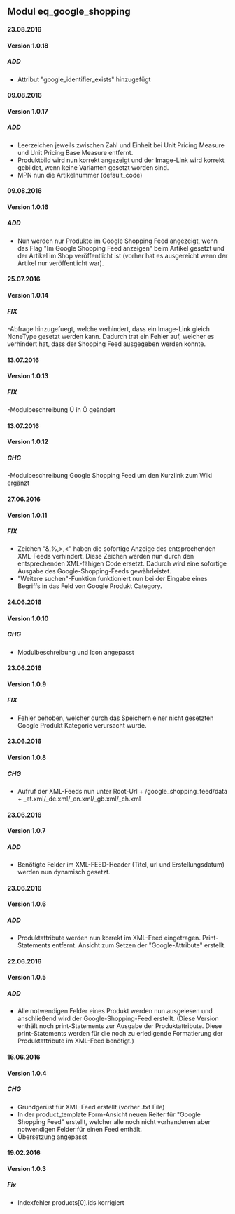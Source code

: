 ## Modul eq_google_shopping


#### 23.08.2016
#### Version 1.0.18
##### ADD
- Attribut "google_identifier_exists" hinzugefügt

#### 09.08.2016
#### Version 1.0.17
##### ADD
- Leerzeichen jeweils zwischen Zahl und Einheit bei Unit Pricing Measure und Unit Pricing Base Measure entfernt.
- Produktbild wird nun korrekt angezeigt und der Image-Link wird korrekt gebildet, wenn keine Varianten gesetzt worden sind.
- MPN nun die Artikelnummer (default_code)

#### 09.08.2016
#### Version 1.0.16
##### ADD
- Nun werden nur Produkte im Google Shopping Feed angezeigt, wenn das Flag "Im Google Shopping Feed anzeigen" beim Artikel gesetzt und der Artikel im Shop veröffentlicht ist (vorher hat es ausgereicht wenn der Artikel nur veröffentlicht war).

#### 25.07.2016
#### Version 1.0.14
##### FIX
-Abfrage hinzugefuegt, welche verhindert, dass ein Image-Link gleich NoneType gesetzt werden kann. Dadurch trat ein Fehler auf, welcher es verhindert hat, dass der Shopping Feed ausgegeben werden konnte.

#### 13.07.2016
#### Version 1.0.13
##### FIX
-Modulbeschreibung Ü in Ö geändert

#### 13.07.2016
#### Version 1.0.12
##### CHG
-Modulbeschreibung Google Shopping Feed um den Kurzlink zum Wiki ergänzt

#### 27.06.2016
#### Version 1.0.11
##### FIX
- Zeichen "&,%,>,<" haben die sofortige Anzeige des entsprechenden XML-Feeds verhindert. Diese Zeichen werden nun durch den entsprechenden XML-fähigen Code ersetzt. Dadurch wird eine sofortige Ausgabe des Google-Shopping-Feeds gewährleistet.
- "Weitere suchen"-Funktion funktioniert nun bei der Eingabe eines Begriffs in das Feld von Google Produkt Category.

#### 24.06.2016
#### Version 1.0.10
##### CHG
- Modulbeschreibung und Icon angepasst

#### 23.06.2016
#### Version 1.0.9
##### FIX
- Fehler behoben, welcher durch das Speichern einer nicht gesetzten Google Produkt Kategorie verursacht wurde.

#### 23.06.2016
#### Version 1.0.8
##### CHG
- Aufruf der XML-Feeds nun unter Root-Url + /google_shopping_feed/data + _at.xml/_de.xml/_en.xml/_gb.xml/_ch.xml

#### 23.06.2016
#### Version 1.0.7
##### ADD
- Benötigte Felder im XML-FEED-Header (Titel, url und Erstellungsdatum) werden nun dynamisch gesetzt.

#### 23.06.2016
#### Version 1.0.6
##### ADD
- Produktattribute werden nun korrekt im XML-Feed eingetragen. Print-Statements entfernt. Ansicht zum Setzen der "Google-Attribute" erstellt.

#### 22.06.2016
#### Version 1.0.5
##### ADD
- Alle notwendigen Felder eines Produkt werden nun ausgelesen und anschließend wird der Google-Shopping-Feed erstellt.
(Diese Version enthält noch print-Statements zur Ausgabe der Produktattribute. Diese print-Statements werden für die noch zu erledigende Formatierung der Produktattribute im XML-Feed benötigt.)

#### 16.06.2016
#### Version 1.0.4
##### CHG
- Grundgerüst für XML-Feed erstellt (vorher .txt File)
- In der product_template Form-Ansicht neuen Reiter für "Google Shopping Feed" erstellt, welcher alle noch nicht vorhandenen aber notwendigen Felder für einen Feed enthält.
- Übersetzung angepasst

#### 19.02.2016
#### Version 1.0.3
##### Fix
- Indexfehler  products[0].ids korrigiert